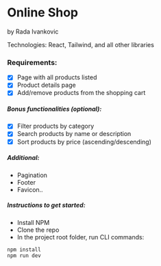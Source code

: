 # Online Shop

by Rada Ivankovic

Technologies: React, Tailwind, and all other libraries

### Requirements:

- [x] Page with all products listed
- [x] Product details page
- [x] Add/remove products from the shopping cart

##### Bonus functionalities (optional):
- [x] Filter products by category
- [x] Search products by name or description
- [x] Sort products by price (ascending/descending)

##### Additional:
- Pagination
- Footer
- Favicon..


##### Instructions to get started:
- Install NPM
- Clone the repo
- In the project root folder, run CLI commands:

```bash
npm install
npm run dev

